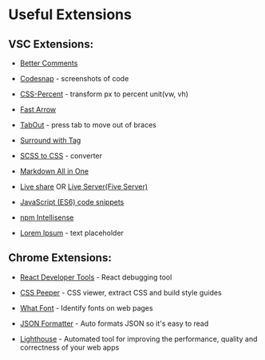# Useful Extensions

## VSC Extensions:   

- [Better Comments](https://marketplace.visualstudio.com/items?itemName=aaron-bond.better-comments) 

- [Codesnap](https://marketplace.visualstudio.com/items?itemName=adpyke.codesnap) - screenshots of code

- [CSS-Percent](https://marketplace.visualstudio.com/items?itemName=morehardy.css-percent) - transform px to percent unit(vw, vh)

- [Fast Arrow](https://marketplace.visualstudio.com/items?itemName=vinliao.fast-arrow)

- [TabOut](https://marketplace.visualstudio.com/items?itemName=albert.TabOut) - press tab to move out of braces

- [Surround with Tag](https://marketplace.visualstudio.com/items?itemName=BalduinLandolt.surround-with-tag)

- [SCSS to CSS](https://marketplace.visualstudio.com/items?itemName=yutent.scss-to-css) - converter

- [Markdown All in One](https://marketplace.visualstudio.com/items?itemName=yzhang.markdown-all-in-one)

- [Live share](https://marketplace.visualstudio.com/items?itemName=MS-vsliveshare.vsliveshare) OR [Live Server(Five Server)](https://marketplace.visualstudio.com/items?itemName=yandeu.five-server)

- [JavaScript (ES6) code snippets](https://marketplace.visualstudio.com/items?itemName=xabikos.JavaScriptSnippets)

- [npm Intellisense](https://marketplace.visualstudio.com/items?itemName=christian-kohler.npm-intellisense) 

- [Lorem Ipsum](https://marketplace.visualstudio.com/items?itemName=Tyriar.lorem-ipsum) - text placeholder



## Chrome Extensions:

- [React Developer Tools](https://chrome.google.com/webstore/detail/react-developer-tools/fmkadmapgofadopljbjfkapdkoienihi) -  React debugging tool 

- [CSS Peeper](https://chrome.google.com/webstore/detail/css-peeper/mbnbehikldjhnfehhnaidhjhoofhpehk) - CSS viewer, extract CSS and build style guides

- [What Font](https://chrome.google.com/webstore/detail/whatfont/jabopobgcpjmedljpbcaablpmlmfcogm) - Identify fonts on web pages 

- [JSON Formatter](https://chrome.google.com/webstore/detail/json-formatter/bcjindcccaagfpapjjmafapmmgkkhgoa) - Auto formats JSON so it's easy to read 

- [Lighthouse](https://chrome.google.com/webstore/detail/lighthouse/blipmdconlkpinefehnmjammfjpmpbjk) - Automated tool for improving the performance, quality and correctness of your web apps 